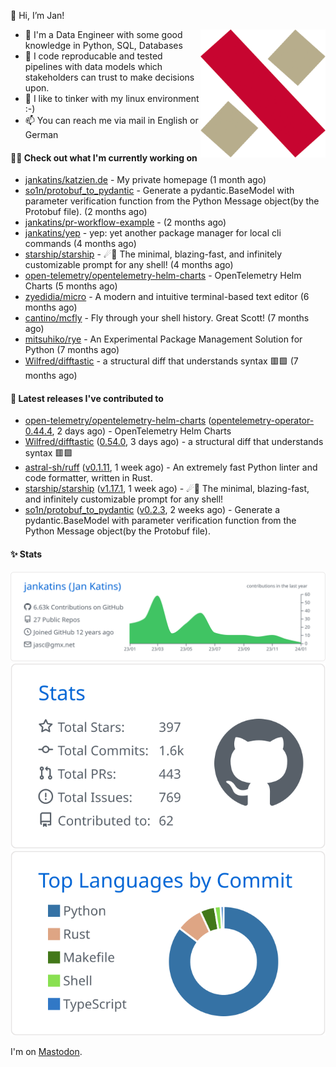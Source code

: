 👋 Hi, I’m Jan!

<img align="right" src="https://raw.githubusercontent.com/kreuzwerkerbot/kreuzwerkerbot/master/assets/xw.png" width="200">

- 🌱 I'm a Data Engineer with some good knowledge in Python, SQL, Databases
- 💪 I code reproducable and tested pipelines with data models which stakeholders can trust to make decisions upon.
- 💞️ I like to tinker with my linux environment :-)
- 📫 You can reach me via mail in English or German

#### 👩‍💻 Check out what I'm currently working on

- [jankatins/katzien.de](https://github.com/jankatins/katzien.de) - My private homepage (1 month ago)
- [so1n/protobuf_to_pydantic](https://github.com/so1n/protobuf_to_pydantic) - Generate a pydantic.BaseModel with parameter verification function from the Python Message object(by the Protobuf file). (2 months ago)
- [jankatins/pr-workflow-example](https://github.com/jankatins/pr-workflow-example) -  (2 months ago)
- [jankatins/yep](https://github.com/jankatins/yep) - yep: yet another package manager for local cli commands (4 months ago)
- [starship/starship](https://github.com/starship/starship) - ☄🌌️  The minimal, blazing-fast, and infinitely customizable prompt for any shell! (4 months ago)
- [open-telemetry/opentelemetry-helm-charts](https://github.com/open-telemetry/opentelemetry-helm-charts) - OpenTelemetry Helm Charts (5 months ago)
- [zyedidia/micro](https://github.com/zyedidia/micro) - A modern and intuitive terminal-based text editor (6 months ago)
- [cantino/mcfly](https://github.com/cantino/mcfly) - Fly through your shell history. Great Scott! (7 months ago)
- [mitsuhiko/rye](https://github.com/mitsuhiko/rye) - An Experimental Package Management Solution for Python (7 months ago)
- [Wilfred/difftastic](https://github.com/Wilfred/difftastic) - a structural diff that understands syntax 🟥🟩 (7 months ago)

#### 🔭 Latest releases I've contributed to

- [open-telemetry/opentelemetry-helm-charts](https://github.com/open-telemetry/opentelemetry-helm-charts) ([opentelemetry-operator-0.44.4](https://github.com/open-telemetry/opentelemetry-helm-charts/releases/tag/opentelemetry-operator-0.44.4), 2 days ago) - OpenTelemetry Helm Charts
- [Wilfred/difftastic](https://github.com/Wilfred/difftastic) ([0.54.0](https://github.com/Wilfred/difftastic/releases/tag/0.54.0), 3 days ago) - a structural diff that understands syntax 🟥🟩
- [astral-sh/ruff](https://github.com/astral-sh/ruff) ([v0.1.11](https://github.com/astral-sh/ruff/releases/tag/v0.1.11), 1 week ago) - An extremely fast Python linter and code formatter, written in Rust.
- [starship/starship](https://github.com/starship/starship) ([v1.17.1](https://github.com/starship/starship/releases/tag/v1.17.1), 1 week ago) - ☄🌌️  The minimal, blazing-fast, and infinitely customizable prompt for any shell!
- [so1n/protobuf_to_pydantic](https://github.com/so1n/protobuf_to_pydantic) ([v0.2.3](https://github.com/so1n/protobuf_to_pydantic/releases/tag/v0.2.3), 2 weeks ago) - Generate a pydantic.BaseModel with parameter verification function from the Python Message object(by the Protobuf file).


#### ✨ Stats

  [![](https://raw.githubusercontent.com/jankatins/jankatins/master/profile-summary-card-output/github/0-profile-details.svg)](https://github.com/vn7n24fzkq/github-profile-summary-cards)
  [![](https://raw.githubusercontent.com/jankatins/jankatins/master/profile-summary-card-output/github/3-stats.svg)](https://github.com/vn7n24fzkq/github-profile-summary-cards)
  [![](https://raw.githubusercontent.com/jankatins/jankatins/master/profile-summary-card-output/github/2-most-commit-language.svg)](https://github.com/vn7n24fzkq/github-profile-summary-cards)

I'm on <a rel="me" href="https://fosstodon.org/@jankatins">Mastodon</a>.
